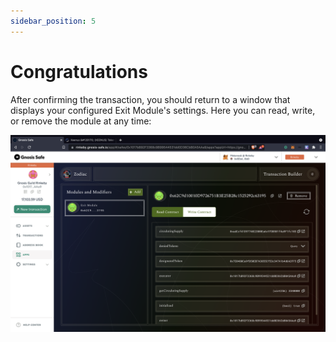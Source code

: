 ```yaml
---
sidebar_position: 5
---
```


# Congratulations

After confirming the transaction, you should return to a window that displays your configured Exit Module's settings. Here you can read, write, or remove the module at any time:

![Configured Module](/img/tutorial/exit_6.png)
